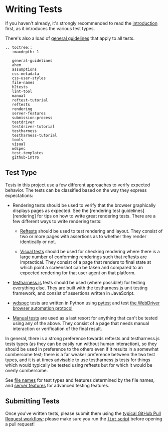 # Writing Tests

If you haven't already, it's strongly recommended to read
the [introduction](../index) first, as it introduces the various test types.

There's also a load of [general guidelines](general-guidelines) that apply to all tests.

```eval_rst
.. toctree::
   :maxdepth: 1

   general-guidelines
   ahem
   assumptions
   css-metadata
   css-user-styles
   file-names
   h2tests
   lint-tool
   manual
   reftest-tutorial
   reftests
   rendering
   server-features
   submission-process
   testdriver
   testdriver-tutorial
   testharness
   testharness-tutorial
   tools
   visual
   wdspec
   test-templates
   github-intro
```

## Test Type

Tests in this project use a few different approaches to verify expected
behavior. The tests can be classified based on the way they express
expectations:

* Rendering tests should be used to verify that the browser graphically
  displays pages as expected. See the [rendering test guidelines][rendering]
  for tips on how to write great rendering tests. There are a few different
  ways to write rendering tests:

  * [Reftests](reftests) should be used to test rendering and layout. They
    consist of two or more pages with assertions as to whether they render
    identically or not.

  * [Visual tests](visual) should be used for checking rendering where there is
    a large number of conforming renderings such that reftests are impractical.
    They consist of a page that renders to final state at which point a
    screenshot can be taken and compared to an expected rendering for that user
    agent on that platform.

* [testharness.js](testharness) tests should be used (where possible!) for
  testing everything else. They are built with the testharness.js unit testing
  framework, and consist of assertions written in JavaScript.

* [wdspec](wdspec) tests are written in Python using
  [pytest](https://docs.pytest.org/en/latest/) and test [the WebDriver browser
  automation protocol](https://w3c.github.io/webdriver/)

* [Manual tests](manual) are used as a last resort for anything that can't be
  tested using any of the above. They consist of a page that needs manual
  interaction or verification of the final result.

In general, there is a strong preference towards reftests and testharness.js
tests types (as they can be easily run without human interaction), so they
should be used in preference to the others even if it results in a
somewhat cumbersome test; there is a far weaker preference between the
two test types, and it is at times advisable to use testharness.js tests
for things which would typically be tested using reftests but for
which it would be overly cumbersome.

See [file names](file-names) for test types and features determined by the file names,
and [server features](server-features) for advanced testing features.

## Submitting Tests

Once you've written tests, please submit them using
the [typical GitHub Pull Request workflow](submission-process); please
make sure you run the [`lint` script](lint-tool) before opening a pull request!
